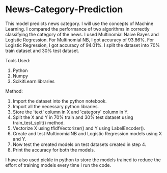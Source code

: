 # News-Category-Prediction
This model predicts news category. I will use the concepts of Machine Learning. I compared the performance of two algorithms in correctly classifying the category of the news. I used Multinomial Naive Bayes and Logistic Regression. For Multinomial NB, I got accuracy of 93.86%. For Logistic Regression, I got accuracy of 94.01%. I split the dataset into 70% train dataset and 30% test dataset.

Tools Used:
1. Python
2. Numpy
3. ScikitLearn libraries

Method:
1. Import the dataset into the python notebook.
2. Import all the necessary python libraries.
3. Store the 'text' column in X and 'category' column in Y.
4. Split the X and Y in 70% train and 30% test dataset using train_test_split() method.
5. Vectorize X using tfidfVectorizer() and Y using LabelEncoder().
6. Create and test MultinomialNB and Logistic Regression models using X and Y.
7. Now test the created models on test datasets created in step 4.
8. Print the accuracy for both the models.

I have also used pickle in python to store the models trained to reduce the effort of training models every time I run the code.
